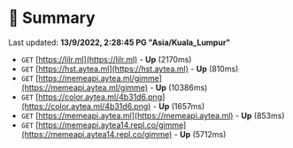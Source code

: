 # 📖 Summary
Last updated: **13/9/2022, 2:28:45 PG "Asia/Kuala_Lumpur"**

- `GET` [https://lilr.ml](https://lilr.ml) - **Up** (2170ms)
- `GET` [https://hst.aytea.ml](https://hst.aytea.ml) - **Up** (810ms)
- `GET` [https://memeapi.aytea.ml/gimme](https://memeapi.aytea.ml/gimme) - **Up** (10386ms)
- `GET` [https://color.aytea.ml/4b31d6.png](https://color.aytea.ml/4b31d6.png) - **Up** (1657ms)
- `GET` [https://memeapi.aytea.ml](https://memeapi.aytea.ml) - **Up** (853ms)
- `GET` [https://memeapi.aytea14.repl.co/gimme](https://memeapi.aytea14.repl.co/gimme) - **Up** (5712ms)
